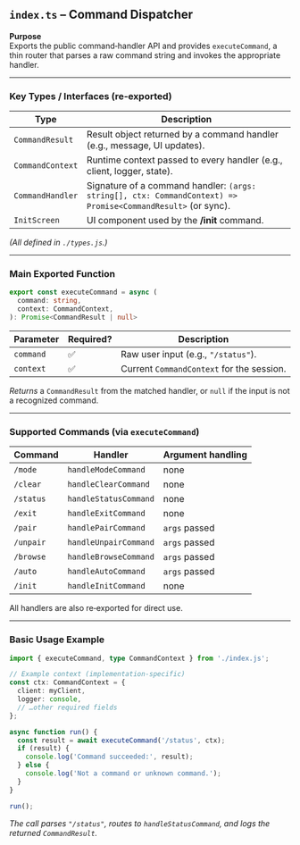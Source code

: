 ## `index.ts` – Command Dispatcher

**Purpose**  
Exports the public command‑handler API and provides `executeCommand`, a thin router that parses a raw command string and invokes the appropriate handler.

---

### Key Types / Interfaces (re‑exported)

| Type | Description |
|------|-------------|
| `CommandResult` | Result object returned by a command handler (e.g., message, UI updates). |
| `CommandContext` | Runtime context passed to every handler (e.g., client, logger, state). |
| `CommandHandler` | Signature of a command handler: `(args: string[], ctx: CommandContext) => Promise<CommandResult>` (or sync). |
| `InitScreen` | UI component used by the **/init** command. |

*(All defined in `./types.js`.)*

---

### Main Exported Function

```ts
export const executeCommand = async (
  command: string,
  context: CommandContext,
): Promise<CommandResult | null>
```

| Parameter | Required? | Description |
|-----------|-----------|-------------|
| `command` | ✅ | Raw user input (e.g., `"/status"`). |
| `context` | ✅ | Current `CommandContext` for the session. |

*Returns* a `CommandResult` from the matched handler, or `null` if the input is not a recognized command.

---

### Supported Commands (via `executeCommand`)

| Command | Handler | Argument handling |
|---------|---------|-------------------|
| `/mode`   | `handleModeCommand`   | none |
| `/clear`  | `handleClearCommand`  | none |
| `/status` | `handleStatusCommand` | none |
| `/exit`   | `handleExitCommand`   | none |
| `/pair`   | `handlePairCommand`   | `args` passed |
| `/unpair` | `handleUnpairCommand` | `args` passed |
| `/browse` | `handleBrowseCommand` | `args` passed |
| `/auto`   | `handleAutoCommand`   | `args` passed |
| `/init`   | `handleInitCommand`   | none |

All handlers are also re‑exported for direct use.

---

### Basic Usage Example

```ts
import { executeCommand, type CommandContext } from './index.js';

// Example context (implementation‑specific)
const ctx: CommandContext = {
  client: myClient,
  logger: console,
  // …other required fields
};

async function run() {
  const result = await executeCommand('/status', ctx);
  if (result) {
    console.log('Command succeeded:', result);
  } else {
    console.log('Not a command or unknown command.');
  }
}

run();
```

*The call parses `"/status"`, routes to `handleStatusCommand`, and logs the returned `CommandResult`.*